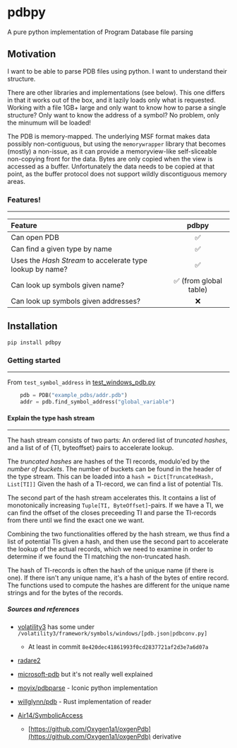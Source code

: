 # pdbpy
A pure python implementation of Program Database file parsing

## Motivation

I want to be able to parse PDB files using python. I want to understand their structure.

There are other libraries and implementations (see below). This one differs in that it works
 out of the box, and it lazily loads only what is requested. Working with a file 1GB+ large
 and only want to know how to parse a single structure? Only want to know the address of a
 symbol? No problem, only the minumum will be loaded!

The PDB is memory-mapped. The underlying MSF format makes data possibly non-contiguous,
 but using the `memorywrapper` library that becomes (mostly) a non-issue, as it can
 provide a memoryview-like self-sliceable non-copying front for the data. Bytes
 are only copied when the view is accessed as a buffer. Unfortunately the data needs to
 be copied at that point, as the buffer protocol does not support wildly discontiguous
 memory areas.

### Features!
-------------

| Feature                                                   | pdbpy                     |
| :---                                                      | :---:                     |
| Can open PDB                                              |  ✅                      |
| Can find a given type by name                             |  ✅                      |
| Uses the _Hash Stream_ to accelerate type lookup by name? |  ✅                      |
| Can look up symbols given name?                           |  ✅ (from global table)  |
| Can look up symbols given addresses?                      |  ❌                      |

## Installation

`pip install pdbpy`


### Getting started
-------------------

From `test_symbol_address` in [test_windows_pdb.py](tests/test_windows_pdb.py)
```py
    pdb = PDB("example_pdbs/addr.pdb")
    addr = pdb.find_symbol_address("global_variable")
```

#### Explain the type hash stream
---------------------------------

The hash stream consists of two parts:
An ordered list of _truncated hashes_, and a list of of {TI, byteoffset} pairs to accelerate lookup.

The _truncated hashes_ are hashes of the TI records, modulo'ed by the _number of buckets_.
The number of buckets can be found in the header of the type stream.
This can be loaded into a `hash = Dict[TruncatedHash, List[TI]]`
Given the hash of a TI-record, we can find a list of potential TIs.

The second part of the hash stream accelerates this. It contains a list of monotonically increasing
 `Tuple[TI, ByteOffset]`-pairs. If we have a TI, we can find the offset of the closes preceeding TI
 and parse the TI-records from there until we find the exact one we want.

Combining the two functionalities offered by the hash stream, we thus find a list of potential TIs given
 a hash, and then use the second part to accelerate the lookup of the actual records, which we need
 to examine in order to determine if we found the TI matching the non-truncated hash.

The hash of TI-records is often the hash of the unique name (if there is one).
If there isn't any unique name, it's a hash of the bytes of entire record.
The functions used to compute the hashes are different for the unique name strings
 and for the bytes of the records.

##### Sources and references
* [volatility3](https://github.com/volatilityfoundation/volatility3) has some under `/volatility3/framework/symbols/windows/[pdb.json|pdbconv.py]`
    * At least in commit `8e420dec41861993f0cd2837721af2d3e7a6d07a`
* [radare2](https://github.com/radareorg/radare2)
* [microsoft-pdb](https://github.com/microsoft/microsoft-pdb/blob/805655a28bd8198004be2ac27e6e0290121a5e89/PDB/) but it's not really well explained
* [moyix/pdbparse](https://github.com/moyix/pdbparse) - Iconic python implementation
* [willglynn/pdb](https://github.com/willglynn/pdb) - Rust implementation of reader

* [Air14/SymbolicAccess](https://github.com/Air14/SymbolicAccess)
    * [https://github.com/Oxygen1a1/oxgenPdb](https://github.com/Oxygen1a1/oxgenPdb) derivative